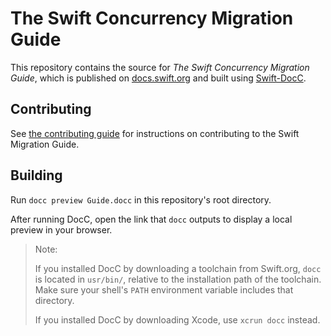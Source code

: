 # The Swift Concurrency Migration Guide

This repository contains the source for *The Swift Concurrency Migration Guide*,
which is published on [docs.swift.org][published]
and built using [Swift-DocC][docc].

## Contributing

See [the contributing guide][contributing] for instructions on contributing
to the Swift Migration Guide.

## Building

Run `docc preview Guide.docc` in this repository's root directory.

After running DocC,
open the link that `docc` outputs to display a local preview in your browser.

> Note:
>
> If you installed DocC by downloading a toolchain from Swift.org,
> `docc` is located in `usr/bin/`,
> relative to the installation path of the toolchain.
> Make sure your shell's `PATH` environment variable
> includes that directory.
>
> If you installed DocC by downloading Xcode,
> use `xcrun docc` instead.

[asg]: https://help.apple.com/applestyleguide/
[bugs]: https://github.com/apple/swift-migration-guide/issues
[contributing]: https://github.com/apple/swift-book/CONTRIBUTING.md
[docc]: https://github.com/apple/swift-docc
[conduct]: https://www.swift.org/code-of-conduct
[published]: https://docs.swift.org/swift-book/documentation/the-swift-programming-language/
[tspl-style]: https://github.com/apple/swift-book/Style.md